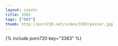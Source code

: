 ```yaml
--- 
layout: sieutv
title: 3383
tags: ["003"]
thumb: http://porn720.net/video/3383/poster.jpg
---
```

{% include porn720 key="3383" %} 
